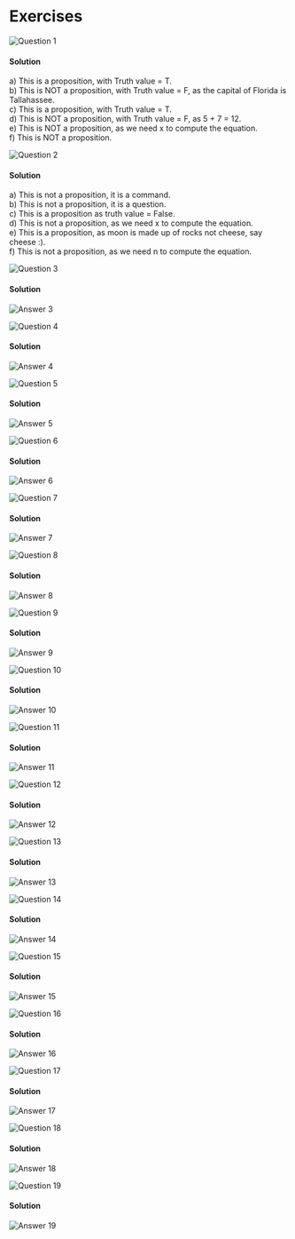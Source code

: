 # Exercises

![Question 1](https://github.com/cpp-rakesh/discrete_mathematics_and_its_applications/blob/master/chapter_1_the_foundations_logic_and_proofs/1.1_propositional_logic/exercises/repo/q1.png)
#### Solution

a) This is a proposition, with Truth value = T.\
b) This is NOT a proposition, with Truth value = F, as the capital of Florida is Tallahassee.\
c) This is a proposition, with Truth value = T.\
d) This is NOT a proposition, with Truth value = F, as 5 + 7 = 12.\
e) This is NOT a proposition, as we need x to compute the equation.\
f) This is NOT a proposition.

![Question 2](https://github.com/cpp-rakesh/discrete_mathematics_and_its_applications/blob/master/chapter_1_the_foundations_logic_and_proofs/1.1_propositional_logic/exercises/repo/q2.png)
#### Solution
a) This is not a proposition, it is a command.\
b) This is not a proposition, it is a question.\
c) This is a proposition as truth value = False.\
d) This is not a proposition, as we need x to compute the equation.\
e) This is a proposition, as moon is made up of rocks not cheese, say cheese :).\
f) This is not a proposition, as we need n to compute the equation.


![Question 3](https://github.com/cpp-rakesh/discrete_mathematics_and_its_applications/blob/master/chapter_1_the_foundations_logic_and_proofs/1.1_propositional_logic/exercises/repo/q3.png)
#### Solution
![Answer 3](https://github.com/cpp-rakesh/discrete_mathematics_and_its_applications/blob/master/chapter_1_the_foundations_logic_and_proofs/1.1_propositional_logic/exercises/repo/a3.png)

![Question 4](https://github.com/cpp-rakesh/discrete_mathematics_and_its_applications/blob/master/chapter_1_the_foundations_logic_and_proofs/1.1_propositional_logic/exercises/repo/q4.png)
#### Solution
![Answer 4](https://github.com/cpp-rakesh/discrete_mathematics_and_its_applications/blob/master/chapter_1_the_foundations_logic_and_proofs/1.1_propositional_logic/exercises/repo/a4.png)

![Question 5](https://github.com/cpp-rakesh/discrete_mathematics_and_its_applications/blob/master/chapter_1_the_foundations_logic_and_proofs/1.1_propositional_logic/exercises/repo/q5.png)
#### Solution
![Answer 5](https://github.com/cpp-rakesh/discrete_mathematics_and_its_applications/blob/master/chapter_1_the_foundations_logic_and_proofs/1.1_propositional_logic/exercises/repo/a5.png)

![Question 6](https://github.com/cpp-rakesh/discrete_mathematics_and_its_applications/blob/master/chapter_1_the_foundations_logic_and_proofs/1.1_propositional_logic/exercises/repo/q6.png)
#### Solution
![Answer 6](https://github.com/cpp-rakesh/discrete_mathematics_and_its_applications/blob/master/chapter_1_the_foundations_logic_and_proofs/1.1_propositional_logic/exercises/repo/a6.png)

![Question 7](https://github.com/cpp-rakesh/discrete_mathematics_and_its_applications/blob/master/chapter_1_the_foundations_logic_and_proofs/1.1_propositional_logic/exercises/repo/q7.png)
#### Solution
![Answer 7](https://github.com/cpp-rakesh/discrete_mathematics_and_its_applications/blob/master/chapter_1_the_foundations_logic_and_proofs/1.1_propositional_logic/exercises/repo/a7.png)

![Question 8](https://github.com/cpp-rakesh/discrete_mathematics_and_its_applications/blob/master/chapter_1_the_foundations_logic_and_proofs/1.1_propositional_logic/exercises/repo/q8.png)
#### Solution
![Answer 8](https://github.com/cpp-rakesh/discrete_mathematics_and_its_applications/blob/master/chapter_1_the_foundations_logic_and_proofs/1.1_propositional_logic/exercises/repo/a8.png)

![Question 9](https://github.com/cpp-rakesh/discrete_mathematics_and_its_applications/blob/master/chapter_1_the_foundations_logic_and_proofs/1.1_propositional_logic/exercises/repo/q9.png)
#### Solution
![Answer 9](https://github.com/cpp-rakesh/discrete_mathematics_and_its_applications/blob/master/chapter_1_the_foundations_logic_and_proofs/1.1_propositional_logic/exercises/repo/a9.png)

![Question 10](https://github.com/cpp-rakesh/discrete_mathematics_and_its_applications/blob/master/chapter_1_the_foundations_logic_and_proofs/1.1_propositional_logic/exercises/repo/q10.png)
#### Solution
![Answer 10](https://github.com/cpp-rakesh/discrete_mathematics_and_its_applications/blob/master/chapter_1_the_foundations_logic_and_proofs/1.1_propositional_logic/exercises/repo/a10.png)

![Question 11](https://github.com/cpp-rakesh/discrete_mathematics_and_its_applications/blob/master/chapter_1_the_foundations_logic_and_proofs/1.1_propositional_logic/exercises/repo/q11.png)
#### Solution
![Answer 11](https://github.com/cpp-rakesh/discrete_mathematics_and_its_applications/blob/master/chapter_1_the_foundations_logic_and_proofs/1.1_propositional_logic/exercises/repo/a11.png)

![Question 12](https://github.com/cpp-rakesh/discrete_mathematics_and_its_applications/blob/master/chapter_1_the_foundations_logic_and_proofs/1.1_propositional_logic/exercises/repo/q12.png)
#### Solution
![Answer 12](https://github.com/cpp-rakesh/discrete_mathematics_and_its_applications/blob/master/chapter_1_the_foundations_logic_and_proofs/1.1_propositional_logic/exercises/repo/a12.png)

![Question 13](https://github.com/cpp-rakesh/discrete_mathematics_and_its_applications/blob/master/chapter_1_the_foundations_logic_and_proofs/1.1_propositional_logic/exercises/repo/q13.png)
#### Solution
![Answer 13](https://github.com/cpp-rakesh/discrete_mathematics_and_its_applications/blob/master/chapter_1_the_foundations_logic_and_proofs/1.1_propositional_logic/exercises/repo/a13.png)

![Question 14](https://github.com/cpp-rakesh/discrete_mathematics_and_its_applications/blob/master/chapter_1_the_foundations_logic_and_proofs/1.1_propositional_logic/exercises/repo/q14.png)
#### Solution
![Answer 14](https://github.com/cpp-rakesh/discrete_mathematics_and_its_applications/blob/master/chapter_1_the_foundations_logic_and_proofs/1.1_propositional_logic/exercises/repo/a14.png)

![Question 15](https://github.com/cpp-rakesh/discrete_mathematics_and_its_applications/blob/master/chapter_1_the_foundations_logic_and_proofs/1.1_propositional_logic/exercises/repo/q15.png)
#### Solution
![Answer 15](https://github.com/cpp-rakesh/discrete_mathematics_and_its_applications/blob/master/chapter_1_the_foundations_logic_and_proofs/1.1_propositional_logic/exercises/repo/a15.png)

![Question 16](https://github.com/cpp-rakesh/discrete_mathematics_and_its_applications/blob/master/chapter_1_the_foundations_logic_and_proofs/1.1_propositional_logic/exercises/repo/q16.png)
#### Solution
![Answer 16](https://github.com/cpp-rakesh/discrete_mathematics_and_its_applications/blob/master/chapter_1_the_foundations_logic_and_proofs/1.1_propositional_logic/exercises/repo/a16.png)

![Question 17](https://github.com/cpp-rakesh/discrete_mathematics_and_its_applications/blob/master/chapter_1_the_foundations_logic_and_proofs/1.1_propositional_logic/exercises/repo/q17.png)
#### Solution
![Answer 17](https://github.com/cpp-rakesh/discrete_mathematics_and_its_applications/blob/master/chapter_1_the_foundations_logic_and_proofs/1.1_propositional_logic/exercises/repo/a17.png)

![Question 18](https://github.com/cpp-rakesh/discrete_mathematics_and_its_applications/blob/master/chapter_1_the_foundations_logic_and_proofs/1.1_propositional_logic/exercises/repo/q18.png)
#### Solution
![Answer 18](https://github.com/cpp-rakesh/discrete_mathematics_and_its_applications/blob/master/chapter_1_the_foundations_logic_and_proofs/1.1_propositional_logic/exercises/repo/a18.png)

![Question 19](https://github.com/cpp-rakesh/discrete_mathematics_and_its_applications/blob/master/chapter_1_the_foundations_logic_and_proofs/1.1_propositional_logic/exercises/repo/q19.png)
#### Solution
![Answer 19](https://github.com/cpp-rakesh/discrete_mathematics_and_its_applications/blob/master/chapter_1_the_foundations_logic_and_proofs/1.1_propositional_logic/exercises/repo/a19.png)
